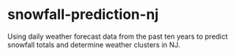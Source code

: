 # snowfall-prediction-nj
Using daily weather forecast data from the past ten years to predict snowfall totals and determine weather clusters in NJ.

